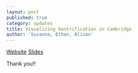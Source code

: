 ```yaml
---
layout: post
published: true
category: updates
title: Visualizing Gentrification in Cambridge
author: 'Susanna, Ethan, Alison'
---
```

[Website](https://exploringcambridge.glitch.me/)
[Slides](https://docs.google.com/presentation/d/1CyEZNPZmXiKyzHcf9m87CkkNgmdOR-mraKxgNyxTARo/edit?usp=sharing)

Thank you!!

